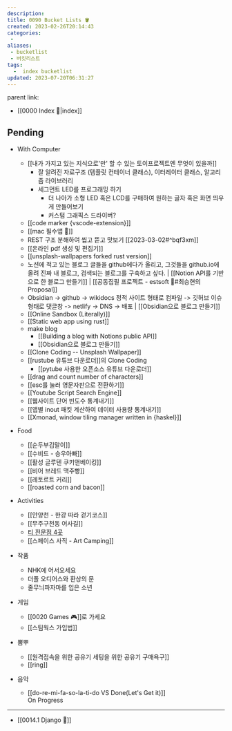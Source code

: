```yaml
---
description:
title: 0090 Bucket Lists 🪣
created: 2023-02-26T20:14:43
categories: 
 - 
aliases: 
 - bucketlist
 - 버킷리스트
tags:
  -  index bucketlist  
updated: 2023-07-20T06:31:27
---
```

parent link: 
- [[0000 Index 🔗|index]]

Pending
---
- With Computer
	- [[내가 가지고 있는 지식으로'만' 할 수 있는 토이프로젝트엔 무엇이 있을까]]
		- 잘 알려진 자료구조 (템플릿 컨테이너 클래스), 이터레이터 클래스, 알고리즘 라이브러리
		- 세그먼트 LED를 프로그래밍 하기
			- 더 나아가 소형 LED 혹은 LCD를 구매하여 원하는 글자 혹은 화면 띄우게 만들어보기
			- 커스텀 그래픽스 드라이버?
	- [[code marker {vscode-extension}]]
	- [[mac 필수앱 🍎]]
	- REST 구조 분해하여 씹고 뜯고 맛보기  [[2023-03-02#^bqf3xm]]
	- [[온라인 pdf 생성 및 편집기]]
	- [[unsplash-wallpapers forked rust version]]
	- 노션에 적고 있는 블로그 글들을 github에다가 올리고, 그것들을 github.io에 올려 진짜 내 블로그, 검색되는 블로그를 구축하고 싶다. | [[Notion API를 기반으로 한 블로그 만들기]] | [[공동집필 프로젝트 - estsoft 📕#최승현의 Proposal]]
	- Obsidian -> github -> wikidocs 정적 사이트 형태로 컴파일  -> 깃허브 이슈 형태로 댓글창  -> netlify -> DNS -> 배포 | [[Obsidian으로 블로그 만들기]]
	- [[Online Sandbox (Literally)]]
	- [[Static web app using rust]]
	- make blog
		- [[Building a blog with Notions public API]]
		- [[Obsidian으로 블로그 만들기]]
	- [[Clone Coding -- Unsplash Wallpaper]]
	- [[rustube 유튜브 다운로더]]의 Clone Coding
		- [[pytube 사용한 오픈소스 유튜브 다운로더]]
	- [[drag and count number of characters]]
	- [[esc를 눌러 영문자판으로 전환하기]]
	- [[Youtube Script Search Engine]]
	- [[웹사이트 단어 빈도수 통계내기]]
	- [[앱별 inout 패킷 계산하여 데이터 사용량 통계내기]]
	- [[Xmonad, window tiling manager written in {haskel}]]

- Food
	- [[순두부김말이]]
	- [[수비드 - 승우아빠]]
	- [[활성 글루텐 쿠키앤베이킹]]
	- [[비어 브레드 맥주빵]]
	- [[레토르트 커리]]
	- [[roasted corn and bacon]]

- Activities
	- [[안양천 - 한강 따라 걷기코스]]
	- [[무주구천동 어사길]]
	- [티 전문점 4곳](https://www.esquirekorea.co.kr/article/55947)
	- [[스페이스 사직 - Art Camping]]

- 작품
	- NHK에 어서오세요
	- 더폴 오디어스와 환상의 문
	- 줄무늬파자마를 입은 소년

- 게임
	- [[0020 Games 🎮]]로 가세요
	- [[스팀웍스 가입법]]

- 뽐뿌
	- [[원격접속을 위한 공유기 세팅을 위한 공유기 구매욕구]]
	- [[ring]]
- 음악
	- [[do-re-mi-fa-so-la-ti-do VS Done(Let's Get it)]]  
On Progress
---

- [[0014.1 Django 🎈]]
